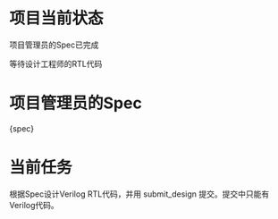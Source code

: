 # 项目当前状态

项目管理员的Spec已完成

等待设计工程师的RTL代码

# 项目管理员的Spec

{spec}

# 当前任务

根据Spec设计Verilog RTL代码，并用 submit_design 提交。提交中只能有Verilog代码。
